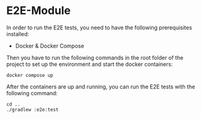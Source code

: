 # E2E-Module
In order to run the E2E tests, you need to have the following prerequisites installed:
- Docker & Docker Compose

Then you have to run the following commands in the root folder of the project to set up the environment and start the docker containers:
```shell
docker compose up
```
After the containers are up and running, you can run the E2E tests with the following command:
```shell
cd ..
./gradlew :e2e:test
```
